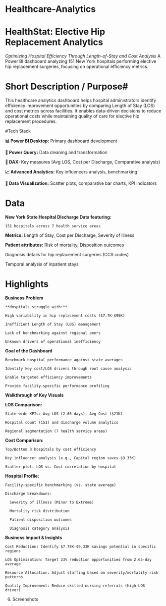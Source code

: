 # Healthcare-Analytics

# HealthStat: Elective Hip Replacement Analytics

*Optimizing Hospital Efficiency Through Length-of-Stay and Cost Analysis*
A Power BI dashboard analyzing 151 New York hospitals performing elective hip replacement surgeries, focusing on operational efficiency metrics.

# Short Description / Purpose#

This healthcare analytics dashboard helps hospital administrators identify efficiency improvement opportunities by comparing Length of Stay (LOS) and cost metrics across facilities. It enables data-driven decisions to reduce operational costs while maintaining quality of care for elective hip replacement procedures.

#Tech Stack

  **📊 Power BI Desktop:** Primary dashboard development

  **🔄 Power Query:** Data cleaning and transformation

  **🧠 DAX:** Key measures (Avg LOS, Cost per Discharge, Comparative analysis)

  **📈 Advanced Analytics:** Key influencers analysis, benchmarking

  **🎨 Data Visualization:** Scatter plots, comparative bar charts, KPI indicators

# Data

**New York State Hospital Discharge Data featuring:**

    151 hospitals across 7 health service areas

**Metrics:**  Length of Stay, Cost per Discharge, Severity of Illness

**Patient attributes:** Risk of mortality, Disposition outcomes

Diagnosis details for hip replacement surgeries (CCS codes)

Temporal analysis of inpatient stays

# Highlights

**Business Problem**
    
    **Hospitals struggle with:**

    High variability in hip replacement costs ($7.7K-$95K)

    Inefficient Length of Stay (LOS) management

    Lack of benchmarking against regional peers

    Unknown drivers of operational inefficiency

**Goal of the Dashboard**

    Benchmark hospital performance against state averages

    Identify key cost/LOS drivers through root cause analysis

    Enable targeted efficiency improvements

    Provide facility-specific performance profiling

**Walkthrough of Key Visuals**

  **LOS Comparison:**

    State-wide KPIs: Avg LOS (2.65 days), Avg Cost ($21K)

    Hospital count (151) and discharge volume analytics

    Regional segmentation (7 health service areas)

  **Cost Comparison:**

    Top/Bottom 3 hospitals by cost efficiency

    Key influencer analysis (e.g., Capital region saves $9.33K)

    Scatter plot: LOS vs. Cost correlation by hospital

  **Hospital Profile:**

    Facility-specific benchmarking (vs. state average)

    Discharge breakdowns:

      Severity of illness (Minor to Extreme)

      Mortality risk distribution

      Patient disposition outcomes

      Diagnosis category analysis

  **Business Impact & Insights**
  
    Cost Reduction: Identify $7.78K-$9.33K savings potential in specific regions

    LOS Optimization: Target 23% reduction opportunities from 2.65-day average

    Resource Allocation: Adjust staffing based on severity/mortality risk patterns

    Quality Improvement: Reduce skilled nursing referrals (high-LOS driver)

6. Screenshots
